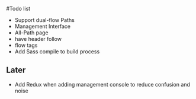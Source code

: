 #Todo list

* Support dual-flow Paths
* Management Interface
* All-Path page
* have header follow
* flow tags
* Add Sass compile to build process

## Later

* Add Redux when adding management console to reduce confusion and noise
